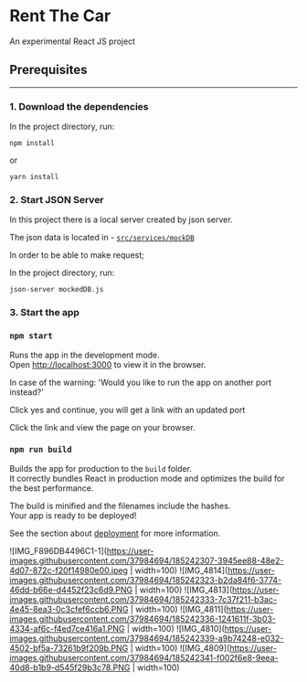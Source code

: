 # Rent The Car

An experimental React JS project

## Prerequisites
***


### 1. Download the dependencies

In the project directory, run:

```
npm install
```

or

```
yarn install
```

### 2. Start JSON Server

In this project there is a local server created by json server.

The json data is located in - [`src/services/mockDB`](src/services/mockDB)

In order to be able to make request;

In the project directory, run:

```
json-server mockedDB.js
```


### 3. Start the app

### `npm start`

Runs the app in the development mode.\
Open [http://localhost:3000](http://localhost:3000) to view it in the browser.

In case of the warning:  'Would you like to run the app on another port instead?'

Click yes and continue, you will get a link with an updated port 

Click the link and view the page on your browser.


### `npm run build`

Builds the app for production to the `build` folder.\
It correctly bundles React in production mode and optimizes the build for the best performance.

The build is minified and the filenames include the hashes.\
Your app is ready to be deployed!

See the section about [deployment](https://facebook.github.io/create-react-app/docs/deployment) for more information.

![IMG_F896DB4496C1-1](https://user-images.githubusercontent.com/37984694/185242307-3945ee88-48e2-4d07-872c-f20f14980e00.jpeg | width=100)
![IMG_4814](https://user-images.githubusercontent.com/37984694/185242323-b2da84f6-3774-46dd-b66e-d4452f23c6d9.PNG | width=100)
![IMG_4813](https://user-images.githubusercontent.com/37984694/185242333-7c37f211-b3ac-4e45-8ea3-0c3cfef6ccb6.PNG | width=100)
![IMG_4811](https://user-images.githubusercontent.com/37984694/185242336-1241611f-3b03-4334-af6c-f4ed7ce416a1.PNG | width=100)
![IMG_4810](https://user-images.githubusercontent.com/37984694/185242339-a9b74248-e032-4502-bf5a-73261b9f209b.PNG | width=100)
![IMG_4809](https://user-images.githubusercontent.com/37984694/185242341-f002f6e8-9eea-40d8-b1b9-d545f29b3c78.PNG | width=100)

